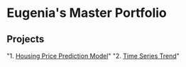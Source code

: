 # Eugenia's Master Portfolio

## Projects

"1. <a href="https://eugeniatso.github.io/housing-price-prediction-model/"> Housing Price Prediction Model</a>"
"2. <a href="https://eugeniatso.github.io/time-series-trend/"> Time Series Trend</a>"

